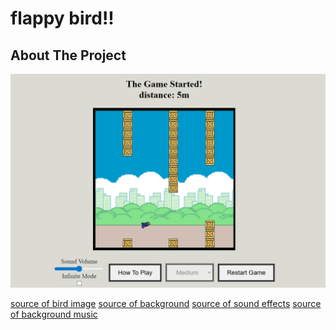 
# flappy bird!!

## About The Project
![alt text](./Assets/Screenshot.png)

<a href="https://ma9ici4n.itch.io/pixel-art-bird-16x16">source of bird image<a>
<a href="https://github.com/autruonggiang/build-a-flappy-bird-clone-with-phaser">source of background<a>
<a href="https://poppop.ai/ai-sound-effect-generator">source of sound effects<a>
<a href="https://poppop.ai/sound-effects/jump-sound">source of background music<a>
